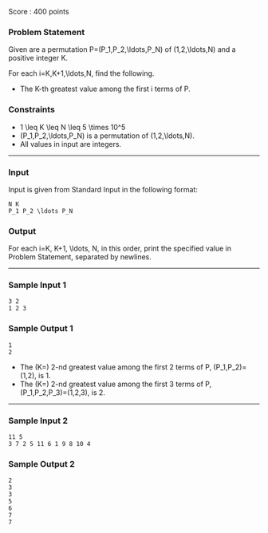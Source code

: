 Score : 400 points

### Problem Statement

Given are a permutation P=(P\_1,P\_2,\ldots,P\_N) of (1,2,\ldots,N) and a positive integer K.

For each i=K,K+1,\ldots,N, find the following.

* The K-th greatest value among the first i terms of P.

### Constraints

* 1 \leq K \leq N \leq 5 \times 10^5
* (P\_1,P\_2,\ldots,P\_N) is a permutation of (1,2,\ldots,N).
* All values in input are integers.

---

### Input

Input is given from Standard Input in the following format:

```
N K
P_1 P_2 \ldots P_N
```

### Output

For each i=K, K+1, \ldots, N, in this order, print the specified value in Problem Statement, separated by newlines.

---

### Sample Input 1

```
3 2
1 2 3
```

### Sample Output 1

```
1
2
```

* The (K=) 2-nd greatest value among the first 2 terms of P, (P\_1,P\_2)=(1,2), is 1.
* The (K=) 2-nd greatest value among the first 3 terms of P, (P\_1,P\_2,P\_3)=(1,2,3), is 2.

---

### Sample Input 2

```
11 5
3 7 2 5 11 6 1 9 8 10 4
```

### Sample Output 2

```
2
3
3
5
6
7
7
```